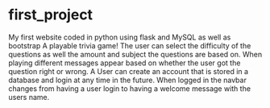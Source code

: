 # first_project
My first website coded in python using flask and MySQL as well as bootstrap
A playable trivia game!
The user can select the difficulty of the questions as well the amount and subject the questions are based on.
When playing different messages appear based on whether the user got the question right or wrong.
A User can create an account that is stored in a database and login at any time in the future.
When logged in the navbar changes from having a user login to having a welcome message with the users name.
